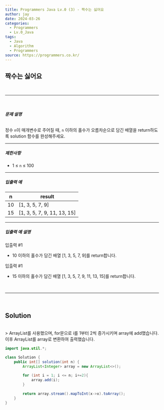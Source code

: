 ```yaml
---
title: Programmers Java Lv.0 (3) - 짝수는 싫어요
author: jay
date: 2024-03-26
categories:
  - Programmers
  - Lv.0_Java
tags:
  - Java
  - Algorithm
  - Programmers
source: https://programmers.co.kr/
---
```

## **짝수는 싫어요**

<br />

---

<br/>

###### **문제 설명**

정수 `n`이 매개변수로 주어질 때, `n` 이하의 홀수가 오름차순으로 담긴 배열을 return하도록 solution 함수를 완성해주세요.

---

##### **제한사항**

- 1 ≤ `n` ≤ 100

---

##### **입출력 예**

|n|result|
|---|---|
|10|[1, 3, 5, 7, 9]|
|15|[1, 3, 5, 7, 9, 11, 13, 15]|

---

##### **입출력 예 설명**

입출력 #1

- 10 이하의 홀수가 담긴 배열 [1, 3, 5, 7, 9]를 return합니다.

입출력 #1

- 15 이하의 홀수가 담긴 배열 [1, 3, 5, 7, 9, 11, 13, 15]를 return합니다.

<br />

---

<br/>

## **Solution**
<br/>
> ArrayList를 사용했으며, for문으로 i를 1부터 2씩 증가시키며 array에 add했습니다. 이후 ArrayList를 array로 변환하여 출력했습니다.

```java
import java.util.*;

class Solution {
    public int[] solution(int n) {
        ArrayList<Integer> array = new ArrayList<>();
        
        for (int i = 1; i <= n; i+=2){
            array.add(i);
        }
        
        return array.stream().mapToInt(x->x).toArray();
    }
}
```